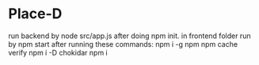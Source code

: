 # Place-D

run backend by node src/app.js after doing npm init.
in frontend folder run by npm start after running these commands:
npm i -g npm
npm cache verify
npm i -D chokidar
npm i
